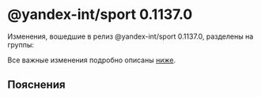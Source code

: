 # @yandex-int/sport 0.1137.0

<!-- ЧЕЛОВЕЧЕСКОЕ ВСТУПЛЕНИЕ -->

Изменения, вошедшие в релиз @yandex-int/sport 0.1137.0, разделены на группы:

Все важные изменения подробно описаны [ниже](#Пояснения).

## Пояснения

